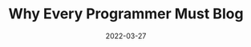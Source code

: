 ---
date: 2022-03-27
publisher: thepracticaldev
tags:
  - career
  - meta
target_url: https://dev.to/ruppysuppy/why-every-programmers-must-blog-3953
title: Why Every Programmer Must Blog
---